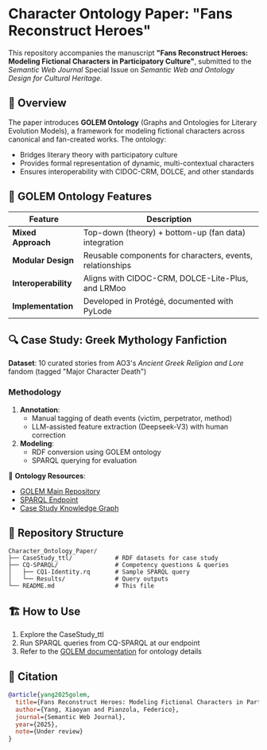 # Character Ontology Paper: "Fans Reconstruct Heroes"

This repository accompanies the manuscript **"Fans Reconstruct Heroes: Modeling Fictional Characters in Participatory Culture"**, submitted to the *Semantic Web Journal* Special Issue on *Semantic Web and Ontology Design for Cultural Heritage*.

## 📜 Overview
The paper introduces **GOLEM Ontology** (Graphs and Ontologies for Literary Evolution Models), a framework for modeling fictional characters across canonical and fan-created works. The ontology:
- Bridges literary theory with participatory culture
- Provides formal representation of dynamic, multi-contextual characters
- Ensures interoperability with CIDOC-CRM, DOLCE, and other standards

## 🧩 GOLEM Ontology Features
| Feature | Description |
|---------|-------------|
| **Mixed Approach** | Top-down (theory) + bottom-up (fan data) integration |
| **Modular Design** | Reusable components for characters, events, relationships |
| **Interoperability** | Aligns with CIDOC-CRM, DOLCE-Lite-Plus, and LRMoo |
| **Implementation** | Developed in Protégé, documented with PyLode |

## 🔍 Case Study: Greek Mythology Fanfiction
**Dataset**: 10 curated stories from AO3's *Ancient Greek Religion and Lore* fandom (tagged "Major Character Death")

### Methodology
1. **Annotation**:
   - Manual tagging of death events (victim, perpetrator, method)
   - LLM-assisted feature extraction (Deepseek-V3) with human correction
2. **Modeling**:
   - RDF conversion using GOLEM ontology
   - SPARQL querying for evaluation
   
🔗 **Ontology Resources**:
- [GOLEM Main Repository](https://github.com/GOLEM-lab/golem-ontology)
- [SPARQL Endpoint](http://graph.golemlab.eu:8890/sparql)
- [Case Study Knowledge Graph](https://golemlab.eu/graph/Greek10_Example)

## 📂 Repository Structure
```text
Character_Ontology_Paper/
├── CaseStudy_ttl/            # RDF datasets for case study
├── CQ-SPARQL/                # Competency questions & queries
│   ├── CQ1-Identity.rq       # Sample SPARQL query
│   └── Results/              # Query outputs
└── README.md                 # This file
```

## 🏗️ How to Use
1. Explore the CaseStudy_ttl
2. Run SPARQL queries from CQ-SPARQL at our endpoint
3. Refer to the [GOLEM documentation](https://github.com/GOLEM-lab/golem-ontology) for ontology details

## 📄 Citation
```bibtex
@article{yang2025golem,
  title={Fans Reconstruct Heroes: Modeling Fictional Characters in Participatory Culture},
  author={Yang, Xiaoyan and Pianzola, Federico},
  journal={Semantic Web Journal},
  year={2025},
  note={Under review}
}
